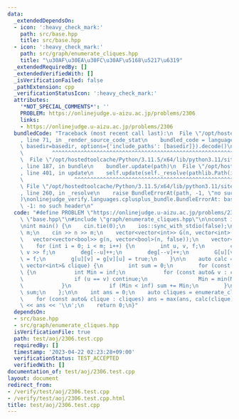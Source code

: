 ```yaml
---
data:
  _extendedDependsOn:
  - icon: ':heavy_check_mark:'
    path: src/base.hpp
    title: src/base.hpp
  - icon: ':heavy_check_mark:'
    path: src/graph/enumerate_cliques.hpp
    title: "\u30AF\u30EA\u30FC\u30AF\u5168\u5217\u6319"
  _extendedRequiredBy: []
  _extendedVerifiedWith: []
  _isVerificationFailed: false
  _pathExtension: cpp
  _verificationStatusIcon: ':heavy_check_mark:'
  attributes:
    '*NOT_SPECIAL_COMMENTS*': ''
    PROBLEM: https://onlinejudge.u-aizu.ac.jp/problems/2306
    links:
    - https://onlinejudge.u-aizu.ac.jp/problems/2306
  bundledCode: "Traceback (most recent call last):\n  File \"/opt/hostedtoolcache/Python/3.11.5/x64/lib/python3.11/site-packages/onlinejudge_verify/documentation/build.py\"\
    , line 71, in _render_source_code_stat\n    bundled_code = language.bundle(stat.path,\
    \ basedir=basedir, options={'include_paths': [basedir]}).decode()\n          \
    \         ^^^^^^^^^^^^^^^^^^^^^^^^^^^^^^^^^^^^^^^^^^^^^^^^^^^^^^^^^^^^^^^^^^^^^^^^^^^^^^^^^\n\
    \  File \"/opt/hostedtoolcache/Python/3.11.5/x64/lib/python3.11/site-packages/onlinejudge_verify/languages/cplusplus.py\"\
    , line 187, in bundle\n    bundler.update(path)\n  File \"/opt/hostedtoolcache/Python/3.11.5/x64/lib/python3.11/site-packages/onlinejudge_verify/languages/cplusplus_bundle.py\"\
    , line 401, in update\n    self.update(self._resolve(pathlib.Path(included), included_from=path))\n\
    \                ^^^^^^^^^^^^^^^^^^^^^^^^^^^^^^^^^^^^^^^^^^^^^^^^^^^^^^^^^\n \
    \ File \"/opt/hostedtoolcache/Python/3.11.5/x64/lib/python3.11/site-packages/onlinejudge_verify/languages/cplusplus_bundle.py\"\
    , line 260, in _resolve\n    raise BundleErrorAt(path, -1, \"no such header\"\
    )\nonlinejudge_verify.languages.cplusplus_bundle.BundleErrorAt: base.hpp: line\
    \ -1: no such header\n"
  code: "#define PROBLEM \"https://onlinejudge.u-aizu.ac.jp/problems/2306\"\n\n#include\
    \ \"base.hpp\"\n#include \"graph/enumerate_cliques.hpp\"\n\nconst int inf = 1e9;\n\
    \nint main() {\n    cin.tie(0);\n    ios::sync_with_stdio(false);\n    int n,\
    \ m;\n    cin >> n >> m;\n    vector<vector<int>> G(n, vector<int>(n, 0));\n \
    \   vector<vector<bool>> g(n, vector<bool>(n, false));\n    vector<int> deg(n);\n\
    \    for (int i = 0; i < m; i++) {\n        int u, v, f;\n        cin >> u >>\
    \ v >> f;\n        deg[--u]++;\n        deg[--v]++;\n        G[u][v] = G[v][u]\
    \ = f;\n        g[u][v] = g[v][u] = true;\n    }\n\n    auto calc = [&](const\
    \ vector<int>& clique) {\n        int sum = 0;\n        for (const auto& u : clique)\
    \ {\n            int Min = inf;\n            for (const auto& v : clique) {\n\
    \                if (u == v) continue;\n                Min = min(Min, G[u][v]);\n\
    \            }\n            if (Min < inf) sum += Min;\n        }\n        return\
    \ sum;\n    };\n\n    int ans = 0;\n    auto cliques = enumerate_cliques(g);\n\
    \    for (const auto& clique : cliques) ans = max(ans, calc(clique));\n    cout\
    \ << ans << '\\n';\n    return 0;\n}"
  dependsOn:
  - src/base.hpp
  - src/graph/enumerate_cliques.hpp
  isVerificationFile: true
  path: test/aoj/2306.test.cpp
  requiredBy: []
  timestamp: '2023-04-22 02:23:28+09:00'
  verificationStatus: TEST_ACCEPTED
  verifiedWith: []
documentation_of: test/aoj/2306.test.cpp
layout: document
redirect_from:
- /verify/test/aoj/2306.test.cpp
- /verify/test/aoj/2306.test.cpp.html
title: test/aoj/2306.test.cpp
---
```

